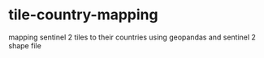 # tile-country-mapping
mapping sentinel 2 tiles to their countries using geopandas and sentinel 2 shape file
